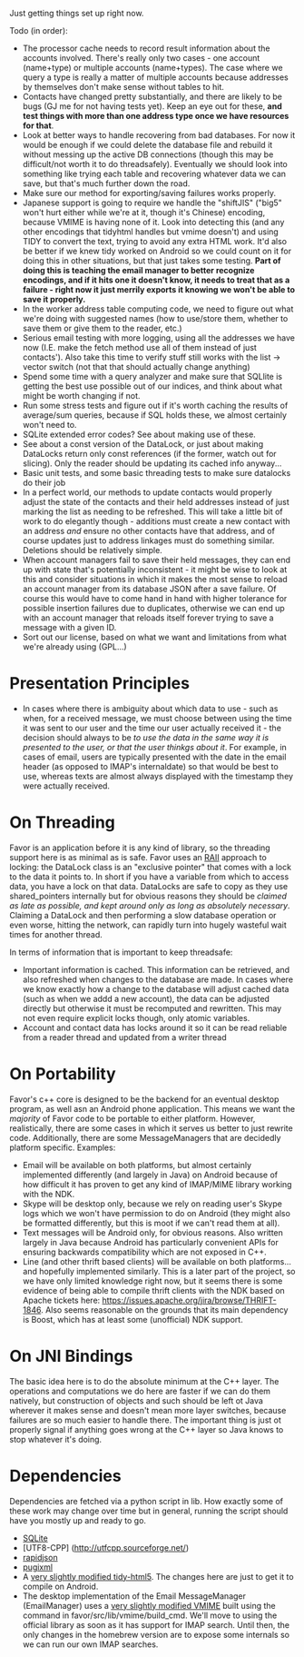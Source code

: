 Just getting things set up right now. 

Todo (in order): 
 - The processor cache needs to record result information about the accounts involved. There's really only two cases - one account (name+type) or multiple accounts (name+types).
 The case where we query a type is really a matter of multiple accounts because addresses by themselves don't make sense without tables to hit.
 - Contacts have changed pretty substantially, and there are likely to be bugs (GJ me for not having tests yet). Keep an eye out for these, __and test things with more than one 
 address type once we have resources for that__.
 - Look at better ways to handle recovering from bad databases. For now it would be enough if we could delete the database file and rebuild it without messing up the active DB connections
 (though this may be difficult/not worth it to do threadsafely). Eventually we should look into something like trying each table and recovering whatever data we can save, but that's much
 further down the road.
 - Make sure our method for exporting/saving failures works properly.
 - Japanese support is going to require we handle the "shiftJIS" ("big5" won't hurt either while we're at it, though it's Chinese) encoding, because VMIME is having none of it. 
 Look into detecting this (and any other encodings that tidyhtml handles but vmime doesn't) and using TIDY to convert the text, trying to avoid any extra HTML work. It'd also be better if we knew tidy worked on Android so we could count on it for doing this in other
 situations, but that just takes some testing. __Part of doing this is teaching the email manager to better recognize encodings, and if it hits one it doesn't know, it needs to treat that
 as a failure - right now it just merrily exports it knowing we won't be able to save it properly.__
 - In the worker address table computing code, we need to figure out what we're doing with suggested names (how to use/store them, whether to save them or give them to the reader, etc.)
 - Serious email testing with more logging, using all the addresses we have now (I.E. make the fetch method use all of them instead of just contacts'). Also take this time to verify
 stuff still works with the list -> vector switch (not that that should actually change anything)
  - Spend some time with a query analyzer and make sure that SQLlite is getting the best use possible out of our indices, and think about what might be worth changing if not.
  - Run some stress tests and figure out if it's worth caching the results of average/sum queries, because if SQL holds these, we almost certainly won't need to.
  - SQLite extended error codes? See about making use of these.
  - See about a const version of the DataLock, or just about making DataLocks return only const references (if the former, watch out for slicing). Only the reader should be updating its 
  cached info anyway...
 - Basic unit tests, and some basic threading tests to make sure datalocks do their job
 - In a perfect world, our methods to update contacts would properly adjust the state of the contacts and their held addresses instead of just marking the list as needing to be
 refreshed. This will take a little bit of work to do elegantly though - additions must create a new contact with an address _and_ ensure no other contacts have that address, and of
 course updates just to address linkages must do something similar. Deletions should be relatively simple. 
 - When account managers fail to save their held messages, they can end up with state that's potentially inconsistent - it might be wise to look at this and consider situations in which
 it makes the most sense to reload an account manager from its database JSON after a save failure. Of course this would have to come hand in hand with higher tolerance for possible
 insertion failures due to duplicates, otherwise we can end up with an account manager that reloads itself forever trying to save a message with a given ID.
 - Sort out our license, based on what we want and limitations from what we're already using (GPL...)
 
Presentation Principles
==
 - In cases where there is ambiguity about which data to use - such as when, for a received message, we must choose between using the time it was sent to our user and the time our user actually
 received it - the decision should always to be _to use the data in the same way it is presented to the user, or that the user thinkgs about it_. For example, in cases of email, users are typically
 presented with the date in the email header (as opposed to IMAP's internaldate) so that would be best to use, whereas texts are almost always displayed with the timestamp they were actually received. 
 
 
On Threading
==
 Favor is an application before it is any kind of library, so the threading support here is as minimal as is safe. Favor uses an [RAII](http://en.wikipedia.org/wiki/Resource_Acquisition_Is_Initialization)
 approach to locking: the DataLock class is an "exclusive pointer" that comes with a lock to the data it points to. In short if you have a variable from which to access data, you have a lock on that
 data. DataLocks are safe to copy as they use shared_pointers internally but for obvious reasons they should be _claimed as late as possible, and kept around only as long as absolutely
 necessary_. Claiming a DataLock and then performing a slow database operation or even worse, hitting the network, can rapidly turn into hugely wasteful wait times for another thread.
 
 In terms of information that is important to keep threadsafe:
  - Important information is cached. This information can be retrieved, and also refreshed when changes to the database are made. In cases where we know exactly how a change to the database will
  adjust cached data (such as when we addd a new account), the data can be adjusted directly but otherwise it must be recomputed and rewritten. This may not even require explicit locks though,
  only atomic variables. 
  - Account and contact data has locks around it so it can be read reliable from a reader thread and updated from a writer thread
 

On Portability
==
Favor's c++ core is designed to be the backend for an eventual desktop program, as well asn an Android phone application. This means we want the _majority_ of Favor code to be portable to either
platform. However, realistically, there are some cases in which it serves us better to just rewrite code. Additionally, there are some MessageManagers that are decidedly platform specific. Examples:
 - Email will be available on both platforms, but almost certainly implemented differently (and largely in Java) on Android because of how difficult it has proven to get any kind of IMAP/MIME library
 working with the NDK.
 - Skype will be desktop only, because we rely on reading user's Skype logs which we won't have permission to do on Android (they might also be formatted differently, but this is moot if we can't read
 them at all).
 - Text messages will be Android only, for obvious reasons. Also written largely in Java because Android has particularly convenient APIs for ensuring backwards compatibility which are not
 exposed in C++.
 - Line (and other thrift based clients) will be available on both platforms... and hopefully implemented similarly. This is a later part of the project, so we have only limited knowledge right now,
 but it seems there is some evidence of being able to compile thrift clients with the NDK based on Apache tickets here: https://issues.apache.org/jira/browse/THRIFT-1846. Also seems reasonable on the
 grounds that its main dependency is Boost, which has at least some (unofficial) NDK support.
 
 
On JNI Bindings
==
The basic idea here is to do the absolute minimum at the C++ layer. The operations and computations we do here are faster if we can do them natively, but construction of objects and such
should be left ot Java wherever it makes sense and doesn't mean more layer switches, because failures are so much easier to handle there. The important thing is just ot properly signal
if anything goes wrong at the C++ layer so Java knows to stop whatever it's doing. 

Dependencies
==
Dependencies are fetched via a python script in lib. How exactly some of these work may change over time but in general, running the script should have you mostly up and ready to go. 
 - [SQLite](http://sqlite.org/)
 - [UTF8-CPP] (http://utfcpp.sourceforge.net/)
 - [rapidjson](https://github.com/miloyip/rapidjson)
 - [pugixml](https://github.com/zeux/pugixml)
 - A [very slightly modified tidy-html5](https://github.com/Mindful/tidy-html5). The changes here are just to get it to compile on Android.
 - The desktop implementation of the Email MessageManager (EmailManager) uses a [very slightly modified VMIME](https://github.com/Mindful/vmime/)  built using the command in 
 favor/src/lib/vmime/build_cmd. We'll move to using the official library as soon as it has support for IMAP search. Until then, the only changes in the homebrew version are to expose some 
 internals so we can run our own IMAP searches.
 
